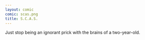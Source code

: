 ```yaml
---
layout: comic
comic: scas.png
title: S.C.A.S.
---
```


Just stop being an ignorant prick with the brains of a two-year-old.